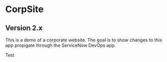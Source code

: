 # CorpSite

## Version 2.x

This is a demo of a corporate website.  The goal is to show changes to this app propigate through the ServiceNow DevOps app.

Test
